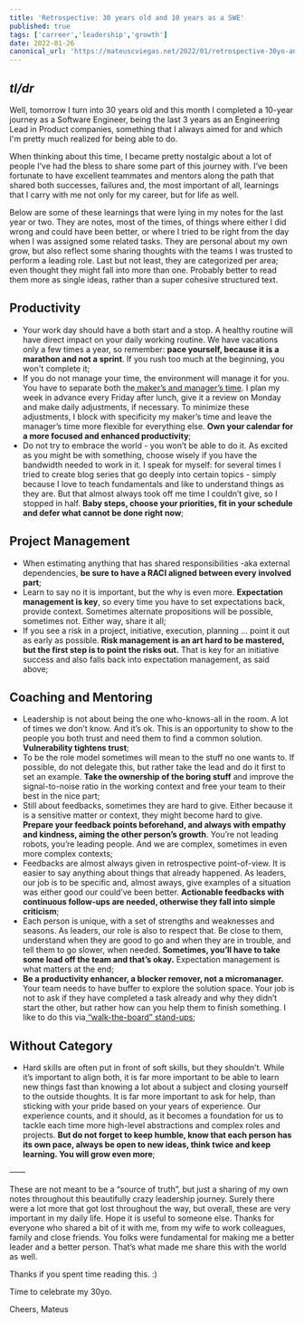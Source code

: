 ```yaml
---
title: 'Retrospective: 30 years old and 10 years as a SWE'
published: true
tags: ['carreer','leadership','growth']
date: 2022-01-26
canonical_url: 'https://mateuscviegas.net/2022/01/retrospective-30yo-and-10-years-as-a-swe'
---
```


## *tl/dr*

Well, tomorrow I turn into 30 years old and this month I completed a 10-year journey as a Software Engineer, being the last 3 years as an Engineering Lead in Product companies, something that I always aimed for and which I'm pretty much realized for being able to do.

When thinking about this time, I became pretty nostalgic about a lot of people I’ve had the bless to share some part of this journey with. I’ve been fortunate to have excellent teammates and mentors along the path that shared both successes, failures and, the most important of all, learnings that I carry with me not only for my career, but for life as well.

Below are some of these learnings that were lying in my notes for the last year or two. They are notes, most of the times, of things where either I did wrong and could have been better, or where I tried to be right from the day when I was assigned some related tasks. They are personal about my own grow, but also reflect some sharing thoughts with the teams I was trusted to perform a leading role. Last but not least, they are categorized per area; even thought they might fall into more than one. Probably better to read them more as single ideas, rather than a super cohesive structured text.


## Productivity

* Your work day should have a both start and a stop. A healthy routine will have direct impact on your daily working routine. We have vacations only a few times a year, so remember: **pace yourself, because it is a marathon and not a sprint**. If you rush too much at the beginning, you won't complete it;
* If you do not manage your time, the environment will manage it for you. You have to separate both the[ maker’s and manager’s time](http://www.paulgraham.com/makersschedule.html). I plan my week in advance every Friday after lunch, give it a review on Monday and make daily adjustments, if necessary. To minimize these adjustments, I block with specificity my maker’s time and leave the manager’s time more flexible for everything else. **Own your calendar for a more focused and enhanced productivity**;
* Do not try to embrace the world - you won’t be able to do it. As excited as you might be with something, choose wisely if you have the bandwidth needed to work in it. I speak for myself: for several times I tried to create blog series that go deeply into certain topics - simply because I love to teach fundamentals and like to understand things as they are. But that almost always took off me time I couldn’t give, so I stopped in half. **Baby steps, choose your priorities, fit in your schedule and defer what cannot be done right now**;

## Project Management

* When estimating anything that has shared responsibilities -aka external dependencies, **be sure to have a RACI aligned between every involved part**;
* Learn to say no it is important, but the why is even more. **Expectation management is key**, so every time you have to set expectations back, provide context. Sometimes alternate propositions will be possible, sometimes not. Either way, share it all;
* If you see a risk in a project, initiative, execution, planning … point it out as early as possible. **Risk management is an art hard to be mastered, but the first step is to point the risks out.** That is key for an initiative success and also falls back into expectation management, as said above;

## Coaching and Mentoring

* Leadership is not about being the one who-knows-all in the room. A lot of times we don’t know. And it’s ok. This is an opportunity to show to the people you both trust and need them to find a common solution. **Vulnerability tightens trust**;
* To be the role model sometimes will mean to the stuff no one wants to. If possible, do not delegate this, but rather take the lead and do it first to set an example. **Take the ownership of the boring stuff** and improve the signal-to-noise ratio in the working context and free your team to their best in the nice part;
* Still about feedbacks, sometimes they are hard to give. Either because it is a sensitive matter or context, they might become hard to give. **Prepare your feedback points beforehand, and always with empathy and kindness, aiming the other person’s growth**. You’re not leading robots, you’re leading people. And we are complex, sometimes in even more complex contexts;
* Feedbacks are almost always given in retrospective point-of-view. It is easier to say anything about things that already happened. As leaders, our job is to be specific and, almost aways, give examples of a situation was either good our could’ve been better. **Actionable feedbacks with continuous follow-ups are needed, otherwise they fall into simple criticism**;
* Each person is unique, with a set of strengths and weaknesses and seasons. As leaders, our role is also to respect that. Be close to them, understand when they are good to go and when they are in trouble, and tell them to go slower, when needed. **Sometimes, you’ll have to take some load off the team and that’s okay.** Expectation management is what matters at the end;
* **Be a productivity enhancer, a blocker remover, not a micromanager.** Your team needs to have buffer to explore the solution space. Your job is not to ask if they have completed a task already and why they didn’t start the other, but rather how can you help them to finish something. I like to do this via[ “walk-the-board” stand-ups](https://www.linkedin.com/pulse/start-finishing-stop-starting-why-i-prefer-walk-board-thiago-ghisi/);

## Without Category

* Hard skills are often put in front of soft skills, but they shouldn’t. While it’s important to align both, it is far more important to be able to learn new things fast than knowing a lot about a subject and closing yourself to the outside thoughts. It is far more important to ask for help, than sticking with your pride based on your years of experience. Our experience counts, and it should, as it becomes a foundation for us to tackle each time more high-level abstractions and complex roles and projects. **But do not forget to keep humble, know that each person has its own pace, always be open to new ideas, think twice and keep learning. You will grow even more**;

——

These are not meant to be a “source of truth”, but just a sharing of my own notes throughout this beautifully crazy leadership journey. Surely there were a lot more that got lost throughout the way, but overall, these are very important in my daily life. Hope it is useful to someone else. Thanks for everyone who shared a bit of it with me, from my wife to work colleagues, family and close friends. You folks were fundamental for making me a better leader and a better person. That’s what made me share this with the world as well. 

Thanks if you spent time reading this. :)

Time to celebrate my 30yo.

Cheers,
Mateus